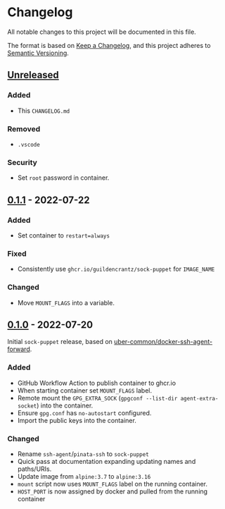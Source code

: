 # Changelog
All notable changes to this project will be documented in this file.

The format is based on [Keep a Changelog](https://keepachangelog.com/en/1.0.0/),
and this project adheres to [Semantic Versioning](https://semver.org/spec/v2.0.0.html).

## [Unreleased]

### Added
- This `CHANGELOG.md`

### Removed
- `.vscode` 

### Security
- Set `root` password in container.

## [0.1.1] - 2022-07-22

### Added
- Set container to `restart=always`

### Fixed
- Consistently use `ghcr.io/guildencrantz/sock-puppet` for `IMAGE_NAME`

### Changed
- Move `MOUNT_FLAGS` into a variable.

## [0.1.0] - 2022-07-20

Initial `sock-puppet` release, based on
[uber-common/docker-ssh-agent-forward](https://github.com/uber-common/docker-ssh-agent-forward/commit/7e26e9bf574b4cda7bd12c6e8b7529a852cb2322).

### Added
- GitHub Workflow Action to publish container to ghcr.io
- When starting container set `MOUNT_FLAGS` label.
- Remote mount the `GPG_EXTRA_SOCK` (`gpgconf --list-dir agent-extra-socket`)
  into the container.
- Ensure `gpg.conf` has `no-autostart` configured.
- Import the public keys into the container.

### Changed
- Rename `ssh-agent`/`pinata-ssh` to `sock-puppet`
- Quick pass at documentation expanding updating names and paths/URIs.
- Update image from `alpine:3.7` to `alpine:3.16`
- `mount` script now uses `MOUNT_FLAGS` label on the running container.
- `HOST_PORT` is now assigned by docker and pulled from the running container

[Unreleased]: https://github.com/guildencrantz/docker-sock-puppet/compare/v0.1.1...HEAD
[0.1.1]: https://github.com/guildencrantz/docker-sock-puppet/compare/v0.1.0...v0.1.1
[0.1.0]: https://github.com/guildencrantz/docker-sock-puppet/compare/7e26e9bf574b4cda7bd12c6e8b7529a852cb2322...v0.1.0
